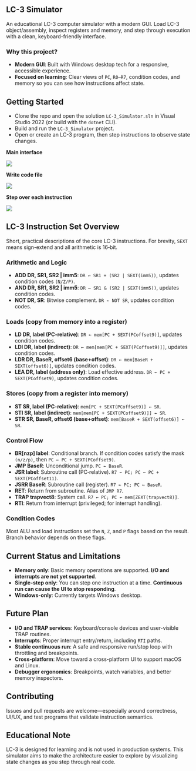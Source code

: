 ## LC-3 Simulator

An educational LC-3 computer simulator with a modern GUI. Load LC-3 object/assembly, inspect registers and memory, and step through execution with a clean, keyboard-friendly interface.

### Why this project?
- **Modern GUI**: Built with Windows desktop tech for a responsive, accessible experience.
- **Focused on learning**: Clear views of `PC`, `R0–R7`, condition codes, and memory so you can see how instructions affect state.

## Getting Started
- Clone the repo and open the solution `LC-3_Simulator.sln` in Visual Studio 2022 (or build with the `dotnet` CLI).
- Build and run the `LC-3_Simulator` project.
- Open or create an LC-3 program, then step instructions to observe state changes.

**Main interface**

![](https://fireflies3072.blob.core.windows.net/blog/images/2023-11-lc3-simulator/gui1.jpg)

**Write code file**

![](https://fireflies3072.blob.core.windows.net/blog/images/2023-11-lc3-simulator/gui2.jpg)

**Step over each instruction**

![](https://fireflies3072.blob.core.windows.net/blog/images/2023-11-lc3-simulator/gui3.jpg)

## LC-3 Instruction Set Overview
Short, practical descriptions of the core LC-3 instructions. For brevity, `SEXT` means sign-extend and all arithmetic is 16‑bit.

### Arithmetic and Logic
- **ADD DR, SR1, SR2 | imm5**: `DR ← SR1 + (SR2 | SEXT(imm5))`, updates condition codes `(N/Z/P)`.
- **AND DR, SR1, SR2 | imm5**: `DR ← SR1 & (SR2 | SEXT(imm5))`, updates condition codes.
- **NOT DR, SR**: Bitwise complement. `DR ← NOT SR`, updates condition codes.

### Loads (copy from memory into a register)
- **LD DR, label (PC-relative)**: `DR ← mem[PC + SEXT(PCoffset9)]`, updates condition codes.
- **LDI DR, label (indirect)**: `DR ← mem[mem[PC + SEXT(PCoffset9)]]`, updates condition codes.
- **LDR DR, BaseR, offset6 (base+offset)**: `DR ← mem[BaseR + SEXT(offset6)]`, updates condition codes.
- **LEA DR, label (address only)**: Load effective address. `DR ← PC + SEXT(PCoffset9)`, updates condition codes.

### Stores (copy from a register into memory)
- **ST SR, label (PC-relative)**: `mem[PC + SEXT(PCoffset9)] ← SR`.
- **STI SR, label (indirect)**: `mem[mem[PC + SEXT(PCoffset9)]] ← SR`.
- **STR SR, BaseR, offset6 (base+offset)**: `mem[BaseR + SEXT(offset6)] ← SR`.

### Control Flow
- **BR[nzp] label**: Conditional branch. If condition codes satisfy the mask `(n/z/p)`, then `PC ← PC + SEXT(PCoffset9)`.
- **JMP BaseR**: Unconditional jump. `PC ← BaseR`.
- **JSR label**: Subroutine call (PC‑relative). `R7 ← PC; PC ← PC + SEXT(PCoffset11)`.
- **JSRR BaseR**: Subroutine call (register). `R7 ← PC; PC ← BaseR`.
- **RET**: Return from subroutine. Alias of `JMP R7`.
- **TRAP trapvect8**: System call. `R7 ← PC; PC ← mem[ZEXT(trapvect8)]`.
- **RTI**: Return from interrupt (privileged; for interrupt handling).

### Condition Codes
Most ALU and load instructions set the `N`, `Z`, and `P` flags based on the result. Branch behavior depends on these flags.

## Current Status and Limitations
- **Memory only**: Basic memory operations are supported. **I/O and interrupts are not yet supported**.
- **Single-step only**: You can step one instruction at a time. **Continuous run can cause the UI to stop responding**.
- **Windows-only**: Currently targets Windows desktop.

## Future Plan

- **I/O and TRAP services**: Keyboard/console devices and user-visible TRAP routines.
- **Interrupts**: Proper interrupt entry/return, including `RTI` paths.
- **Stable continuous run**: A safe and responsive run/stop loop with throttling and breakpoints.
- **Cross-platform**: Move toward a cross-platform UI to support macOS and Linux.
- **Debugger ergonomics**: Breakpoints, watch variables, and better memory inspectors.

## Contributing
Issues and pull requests are welcome—especially around correctness, UI/UX, and test programs that validate instruction semantics.

## Educational Note
LC-3 is designed for learning and is not used in production systems. This simulator aims to make the architecture easier to explore by visualizing state changes as you step through real code.
